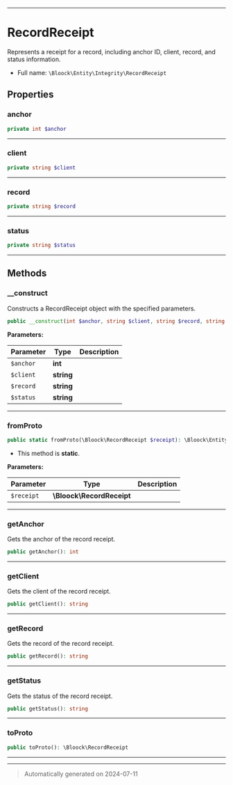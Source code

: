 ***

# RecordReceipt

Represents a receipt for a record, including anchor ID, client, record, and status information.



* Full name: `\Bloock\Entity\Integrity\RecordReceipt`



## Properties


### anchor



```php
private int $anchor
```






***

### client



```php
private string $client
```






***

### record



```php
private string $record
```






***

### status



```php
private string $status
```






***

## Methods


### __construct

Constructs a RecordReceipt object with the specified parameters.

```php
public __construct(int $anchor, string $client, string $record, string $status): mixed
```








**Parameters:**

| Parameter | Type | Description |
|-----------|------|-------------|
| `$anchor` | **int** |  |
| `$client` | **string** |  |
| `$record` | **string** |  |
| `$status` | **string** |  |





***

### fromProto



```php
public static fromProto(\Bloock\RecordReceipt $receipt): \Bloock\Entity\Integrity\RecordReceipt
```



* This method is **static**.




**Parameters:**

| Parameter | Type | Description |
|-----------|------|-------------|
| `$receipt` | **\Bloock\RecordReceipt** |  |





***

### getAnchor

Gets the anchor of the record receipt.

```php
public getAnchor(): int
```












***

### getClient

Gets the client of the record receipt.

```php
public getClient(): string
```












***

### getRecord

Gets the record of the record receipt.

```php
public getRecord(): string
```












***

### getStatus

Gets the status of the record receipt.

```php
public getStatus(): string
```












***

### toProto



```php
public toProto(): \Bloock\RecordReceipt
```












***


***
> Automatically generated on 2024-07-11
